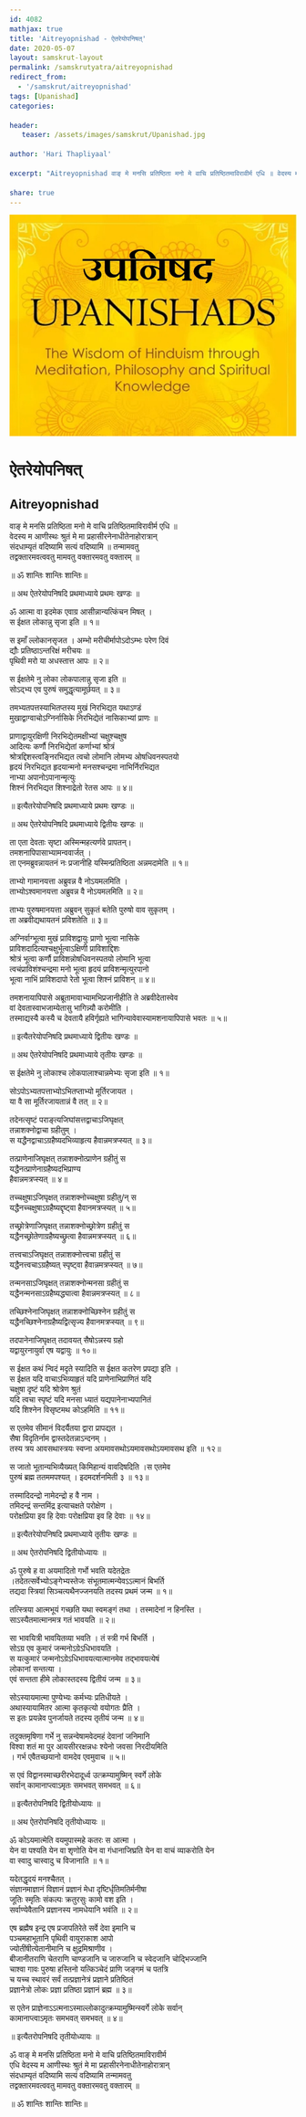 ```yaml
---
id: 4082    
mathjax: true    
title: 'Aitreyopnishad - ऐतरेयोपनिषत्'    
date: 2020-05-07    
layout: samskrut-layout 
permalink: /samskrutyatra/aitreyopnishad
redirect_from: 
  - '/samskrut/aitreyopnishad'
tags: [Upanishad]    
categories:    
    
header:    
   teaser: /assets/images/samskrut/Upanishad.jpg    
    
author: 'Hari Thapliyaal'    
    
excerpt: "Aitreyopnishad वाङ् मे मनसि प्रतिष्ठिता मनो मे वाचि प्रतिष्ठितमाविरावीर्म एधि ॥ वेदस्य म आणीस्थः श्रुतं मे मा प्रहासीरनेनाधीतेनाहोरात्रान् संदधाम्यृतं वदिष्यामि सत्यं वदिष्यामि ॥ तन्मामवतु तद्वक्तारमवत्ववतु मामवतु वक्तारमवतु वक्तारम् ॥ ॥ ॐ शान्तिः शान्तिः शान्तिः॥ ॥ अथ ऐतरेयोपनिषदि प्रथमाध्याये प्रथमः"
    
share: true    
---
```

![](/assets/images/samskrut/Upanishad.jpg)    
    
# ऐतरेयोपनिषत्    
## Aitreyopnishad    
    
    
वाङ् मे मनसि प्रतिष्ठिता मनो मे वाचि प्रतिष्ठितमाविरावीर्म एधि ॥    
वेदस्य म आणीस्थः श्रुतं मे मा प्रहासीरनेनाधीतेनाहोरात्रान्    
संदधाम्यृतं वदिष्यामि सत्यं वदिष्यामि ॥ तन्मामवतु    
तद्वक्तारमवत्ववतु मामवतु वक्तारमवतु वक्तारम् ॥    
    
॥ ॐ शान्तिः शान्तिः शान्तिः॥    
    
॥ अथ ऐतरेयोपनिषदि प्रथमाध्याये प्रथमः खण्डः ॥    
    
ॐ आत्मा वा इदमेक एवाग्र आसीन्नान्यत्किंचन मिषत् ।    
स ईक्षत लोकान्नु सृजा इति ॥ १॥    
    
स इमाँ ल्लोकानसृजत । अम्भो मरीचीर्मापोऽदोऽम्भः परेण दिवं    
द्यौः प्रतिष्ठाऽन्तरिक्षं मरीचयः ॥    
पृथिवी मरो या अधस्तात्त आपः ॥ २॥    
    
स ईक्षतेमे नु लोका लोकपालान्नु सृजा इति ॥    
सोऽद्भ्य एव पुरुषं समुद्धृत्यामूर्छयत् ॥ ३॥    
    
तमभ्यतपत्तस्याभितप्तस्य मुखं निरभिद्यत यथाऽण्डं    
मुखाद्वाग्वाचोऽग्निर्नासिके निरभिद्येतं नासिकाभ्यां प्राणः ॥    
    
प्राणाद्वायुरक्षिणी निरभिद्येतमक्षीभ्यां चक्षुश्चक्षुष    
आदित्यः कर्णौ निरभिद्येतां कर्णाभ्यां श्रोत्रं    
श्रोत्रद्दिशस्त्वङ्निरभिद्यत त्वचो लोमानि लोमभ्य ओषधिवनस्पतयो    
हृदयं निरभिद्यत हृदयान्मनो मनसश्चन्द्रमा नाभिर्निरभिद्यत    
नाभ्या अपानोऽपानान्मृत्युः    
शिश्नं निरभिद्यत शिश्नाद्रेतो रेतस आपः ॥ ४॥    
    
॥ इत्यैतरेयोपनिषदि प्रथमाध्याये प्रथमः खण्डः ॥    
    
॥ अथ ऐतरेयोपनिषदि प्रथमाध्याये द्वितीयः खण्डः ॥    
    
ता एता देवताः सृष्टा अस्मिन्महत्यर्णवे प्रापतन्।    
तमशनापिपासाभ्यामन्ववार्जत् ।    
ता एनमब्रुवन्नायतनं नः प्रजानीहि यस्मिन्प्रतिष्ठिता अन्नमदामेति ॥ १॥    
    
ताभ्यो गामानयत्ता अब्रुवन्न वै नोऽयमलमिति ।    
ताभ्योऽश्वमानयत्ता अब्रुवन्न वै नोऽयमलमिति ॥ २॥    
    
ताभ्यः पुरुषमानयत्ता अब्रुवन् सुकृतं बतेति पुरुषो वाव सुकृतम् ।    
ता अब्रवीद्यथायतनं प्रविशतेति ॥ ३॥    
    
अग्निर्वाग्भूत्वा मुखं प्राविशद्वायुः प्राणो भूत्वा नासिके    
प्राविशदादित्यश्चक्षुर्भूत्वाऽक्षिणी प्राविशाद्दिशः    
श्रोत्रं भूत्वा कर्णौ प्राविशन्नोषधिवनस्पतयो लोमानि भूत्वा    
त्वचंप्राविशंश्चन्द्रमा मनो भूत्वा हृदयं प्राविशन्मृत्युरपानो    
भूत्वा नाभिं प्राविशदापो रेतो भूत्वा शिश्नं प्राविशन् ॥ ४॥    
    
तमशनायापिपासे अब्रूतामावाभ्यामभिप्रजानीहीति ते अब्रवीदेतास्वेव    
वां देवतास्वाभजाम्येतासु भागिन्न्यौ करोमीति ।    
तस्माद्यस्यै कस्यै च देवतायै हविर्गृह्यते भागिन्यावेवास्यामशनायापिपासे भवतः ॥ ५॥    
    
॥ इत्यैतरेयोपनिषदि प्रथमाध्याये द्वितीयः खण्डः ॥    
    
॥ अथ ऐतरेयोपनिषदि प्रथमाध्याये तृतीयः खण्डः ॥    
    
स ईक्षतेमे नु लोकाश्च लोकपालाश्चान्नमेभ्यः सृजा इति ॥ १॥    
    
सोऽपोऽभ्यतपत्ताभ्योऽभितप्ताभ्यो मूर्तिरजायत ।    
या वै सा मूर्तिरजायतान्नं वै तत् ॥ २॥    
    
तदेनत्सृष्टं पराङ्त्यजिघांसत्तद्वाचाऽजिघृक्षत्    
तन्नाशक्नोद्वाचा ग्रहीतुम् ।    
स यद्धैनद्वाचाऽग्रहैष्यदभिव्याहृत्य हैवान्नमत्रप्स्यत् ॥ ३॥    
    
तत्प्राणेनाजिघृक्षत् तन्नाशक्नोत्प्राणेन ग्रहीतुं स    
यद्धैनत्प्राणेनाग्रहैष्यदभिप्राण्य    
हैवान्नमत्रप्स्यत् ॥ ४॥    
    
तच्चक्षुषाऽजिघृक्षत् तन्नाशक्नोच्चक्षुषा ग्रहीतु/न् स    
यद्धैनच्चक्षुषाऽग्रहैष्यद्दृष्ट्वा हैवानमत्रप्स्यत् ॥ ५॥    
    
तच्छ्रोत्रेणाजिघृक्षत् तन्नाशक्नोच्छ्रोत्रेण ग्रहीतुं स    
यद्धैनच्छ्रोतेणाग्रहैष्यच्छ्रुत्वा हैवान्नमत्रप्स्यत् ॥ ६॥    
    
तत्त्वचाऽजिघृक्षत् तन्नाशक्नोत्त्वचा ग्रहीतुं स    
यद्धैनत्त्वचाऽग्रहैष्यत् स्पृष्ट्वा हैवान्नमत्रप्स्यत् ॥ ७॥    
    
तन्मनसाऽजिघृक्षत् तन्नाशक्नोन्मनसा ग्रहीतुं स    
यद्धैनन्मनसाऽग्रहैष्यद्ध्यात्वा हैवान्नमत्रप्स्यत् ॥ ८॥    
    
तच्छिश्नेनाजिघृक्षत् तन्नाशक्नोच्छिश्नेन ग्रहीतुं स    
यद्धैनच्छिश्नेनाग्रहैष्यद्वित्सृज्य हैवानमत्रप्स्यत् ॥ ९॥    
    
तदपानेनाजिघृक्षत् तदावयत् सैषोऽन्नस्य ग्रहो    
यद्वायुरनायुर्वा एष यद्वायुः ॥ १०॥    
    
स ईक्षत कथं न्विदं मदृते स्यादिति स ईक्षत कतरेण प्रपद्या इति ।    
स ईक्षत यदि वाचाऽभिव्याहृतं यदि प्राणेनाभिप्राणितं यदि    
चक्षुषा दृष्टं यदि श्रोत्रेण श्रुतं    
यदि त्वचा स्पृष्टं यदि मनसा ध्यातं यद्यपानेनाभ्यपानितं    
यदि शिश्नेन विसृष्टमथ कोऽहमिति ॥ ११॥    
    
स एतमेव सीमानं विदर्यैतया द्वारा प्रापद्यत ।    
सैषा विदृतिर्नाम द्वास्तदेतन्नाऽन्दनम् ।    
तस्य त्रय आवसथास्त्रयः स्वप्ना अयमावसथोऽयमावसथोऽयमावसथ इति ॥ १२॥    
    
स जातो भूतान्यभिव्यैख्यत् किमिहान्यं वावदिषदिति ।स एतमेव    
पुरुषं ब्रह्म ततममपश्यत् ।  इदमदर्शनमिती ३ ॥ १३॥    
    
तस्मादिदन्द्रो नामेदन्द्रो ह वै नाम ।    
तमिदन्द्रं सन्तमिंद्र इत्याचक्षते परोक्षेण ।    
परोक्षप्रिया इव हि देवाः परोक्षप्रिया इव हि देवाः ॥ १४॥    
    
॥ इत्यैतरेयोपनिषदि प्रथमाध्याये तृतीयः खण्डः ॥    
    
॥ अथ ऐतरोपनिषदि द्वितीयोध्यायः ॥    
    
ॐ पुरुषे ह वा अयमादितो गर्भो भवति यदेतद्रेतः    
।तदेतत्सर्वेभ्योऽङ्गेभ्यस्तेजः संभूतमात्मन्येवऽऽत्मानं बिभर्ति    
तद्यदा स्त्रियां सिञ्चत्यथैनज्जनयति तदस्य प्रथमं जन्म ॥ १॥    
    
तत्स्त्रिया आत्मभूयं गच्छति यथा स्वमङ्गं तथा । तस्मादेनां न हिनस्ति ।    
साऽस्यैतमात्मानमत्र गतं भावयति ॥ २॥    
    
सा भावयित्री भावयितव्या भवति । तं स्त्री गर्भ बिभर्ति ।    
सोऽग्र एव कुमारं जन्मनोऽग्रेऽधिभावयति ।    
स यत्कुमारं जन्मनोऽग्रेऽधिभावयत्यात्मानमेव तद्भावयत्येषं    
लोकानां सन्तत्या ।    
एवं सन्तता हीमे लोकास्तदस्य द्वितीयं जन्म ॥ ३॥    
    
सोऽस्यायमात्मा पुण्येभ्यः कर्मभ्यः प्रतिधीयते ।    
अथास्यायामितर आत्मा कृतकृत्यो वयोगतः प्रैति ।    
स इतः प्रयन्नेव पुनर्जायते तदस्य तृतीयं जन्म ॥ ४॥    
    
तदुक्तमृषिणा गर्भे नु सन्नन्वेषामवेदमहं देवानां जनिमानि    
विश्वा शतं मा पुर आयसीररक्षन्नधः श्येनो जवसा निरदीयमिति    
। गर्भ एवैतच्छयानो वामदेव एवमुवाच ॥ ५॥    
    
स एवं विद्वानस्माच्छरीरभेदादूर्ध्व उत्क्रम्यामुष्मिन् स्वर्गे लोके    
सर्वान् कामानाप्त्वाऽमृतः समभवत् समभवत् ॥ ६॥    
    
॥ इत्यैतरोपनिषदि द्वितीयोध्यायः ॥    
    
॥ अथ ऐतरोपनिषदि तृतीयोध्यायः ॥    
    
ॐ कोऽयमात्मेति वयमुपास्महे कतरः स आत्मा ।    
येन वा पश्यति येन वा श‍ृणोति येन वा गंधानाजिघ्रति येन वा वाचं व्याकरोति येन    
वा स्वादु चास्वादु च विजानाति ॥ १॥    
    
यदेतद्धृदयं मनश्चैतत् ।    
संज्ञानमाज्ञानं विज्ञानं प्रज्ञानं मेधा दृष्टिर्धृतिमतिर्मनीषा    
जूतिः स्मृतिः संकल्पः क्रतुरसुः कामो वश इति ।    
सर्वाण्येवैतानि प्रज्ञानस्य नामधेयानि भवंति ॥ २॥    
    
एष ब्रह्मैष इन्द्र एष प्रजापतिरेते सर्वे देवा इमानि च    
पञ्चमहाभूतानि पृथिवी वायुराकाश आपो    
ज्योतींषीत्येतानीमानि च क्षुद्रमिश्राणीव ।    
बीजानीतराणि चेतराणि चाण्डजानि च जारुजानि च स्वेदजानि चोद्भिज्जानि    
चाश्वा गावः पुरुषा हस्तिनो यत्किञ्चेदं प्राणि जङ्गमं च पतत्रि    
च यच्च स्थावरं सर्वं तत्प्रज्ञानेत्रं प्रज्ञाने प्रतिष्ठितं    
प्रज्ञानेत्रो लोकः प्रज्ञा प्रतिष्ठा प्रज्ञानं ब्रह्म ॥ ३॥    
    
स एतेन प्राज्ञेनाऽऽत्मनाऽस्माल्लोकादुत्क्रम्यामुष्मिन्स्वर्गे लोके सर्वान्    
कामानाप्त्वाऽमृतः समभवत् समभवत् ॥ ४॥    
    
॥ इत्यैतरोपनिषदि तृतीयोध्यायः ॥    
    
ॐ वाङ् मे मनसि प्रतिष्ठिता मनो मे वाचि प्रतिष्ठितमाविरावीर्म    
एधि वेदस्य म आणीस्थः श्रुतं मे मा प्रहासीरनेनाधीतेनाहोरात्रान्    
संदधाम्यृतं वदिष्यामि सत्यं वदिष्यामि तन्मामवतु    
तद्वक्तारमवत्ववतु मामवतु वक्तारमवतु वक्तारम् ॥    
    
॥ ॐ शान्तिः शान्तिः शान्तिः॥    
    
